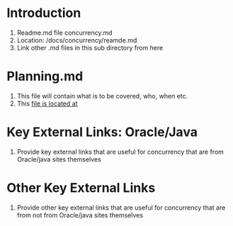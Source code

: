 # Introduction
1. Readme.md file concurrency.md
1. Location: /docs/concurrency/reamde.md
1. Link other .md files in this sub directory from here

# Planning.md
1. This file will contain what is to be covered, who, when etc.
1. This [file is located at](./planning.md)

# Key External Links: Oracle/Java
1. Provide key external links that are useful for concurrency that are from Oracle/java sites themselves

# Other Key External Links
1. Provide other key external links that are useful for concurrency that are from not from Oracle/java sites themselves

